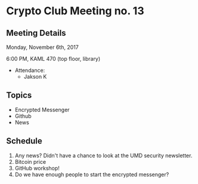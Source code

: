 # Crypto Club Meeting no. 13

## Meeting Details

Monday, November 6th, 2017

6:00 PM, KAML 470 (top floor, library)

* Attendance:
	* Jakson K

## Topics
* Encrypted Messenger
* Github
* News

## Schedule
1. Any news? Didn't have a chance to look at the UMD security newsletter.
2. Bitcoin price
3. GitHub workshop!
4. Do we have enough people to start the encrypted messenger?
